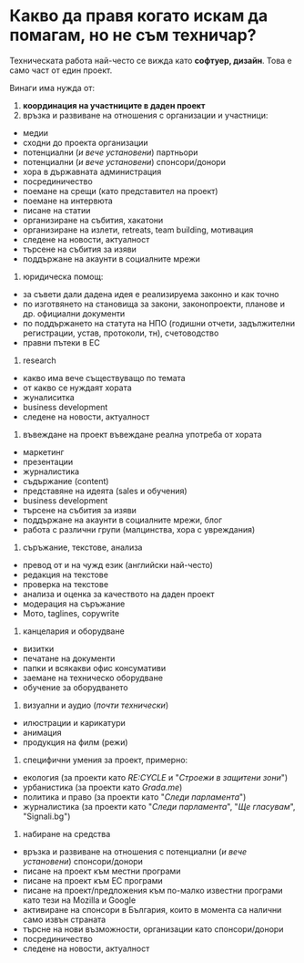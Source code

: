 # Какво да правя когато искам да помагам, но не съм техничар?

Техническата работа най-често се вижда като **софтуер, дизайн**. Това е само част от един проект.

Винаги има нужда от:

 1. **координация на участниците в даден проект**
 1. връзка и развиване на отношения с организации и участници:
   - медии
   - сходни до проекта организации
   - потенциални (*и вече установени*) партньори
   - потенциални (*и вече установени*) спонсори/донори
   - хора в държавната администрация
   - посрединичество
   - поемане на срещи (като представител на проект)
   - поемане на интервюта
   - писане на статии
   - организиране на събития, хакатони
   - организиране на излети, retreats, team building, мотивация
   - следене на новости, актуалност
   - търсене на събития за изяви
   - поддържане на акаунти в социалните мрежи
 1. юридическа помощ:
   - за съвети дали дадена идея е реализируема законно и как точно
   - по изготвянето на становища за закони, законопроекти, планове и др. официални документи
   - по поддържането на статута на НПО (годишни отчети, задължителни регистрации, устав, протоколи, тн), счетоводство
   - правни пътеки в ЕС
 1. research
   - какво има вече съществуващо по темата
   - от какво се нуждаят хората
   - жуналиситка
   - business development
   - следене на новости, актуалност
 1. въвеждане на проект въвеждане реална употреба от хората
   - маркетинг
   - презентации
   - журналистика
   - съдържание (content)
   - представяне на идеята (sales и обучения)
   - business development
   - търсене на събития за изяви
   - поддържане на акаунти в социалните мрежи, блог
   - работа с различни групи (малцинства, хора с увреждания)
 1. съръжание, текстове, анализа
   - превод от и на чужд език (английски най-често)
   - редакция на текстове
   - проверка на текстове
   - анализа и оценка за качеството на даден проект
   - модерация на съръжание
   - Мото, taglines, copywrite
 1. канцелария и оборудване
   - визитки
   - печатане на документи
   - папки и всякакви офис консумативи
   - заемане на техническо оборудване
   - обучение за оборудването
 1. визуални и аудио (*почти технически*)
   - илюстрации и карикатури
   - анимация
   - продукция на филм (режи)
 1. специфични умения за проект, примерно:
   - екология (за проекти като *RE:CYCLE* и "*Строежи в защитени зони*")
   - урбанистика (за проекти като *Grada.me*)
   - политика и право (за проекти като "*Следи парламента*")
   - журналистика (за проекти като "*Следи парламента*", "*Ще гласувам*", "Signali.bg")
 1. набиране на средства
   - връзка и развиване на отношения с потенциални (*и вече установени*) спонсори/донори
   - писане на проект към местни програми
   - писане на проект към ЕС програми
   - писане на проект/предложения към по-малко известни програми като тези на Mozilla и Google
   - активиране на спонсори в България, които в момента са налични само извън страната
   - търсне на нови възможности, организации като спонсори/донори
   - посрединичество
   - следене на новости, актуалност